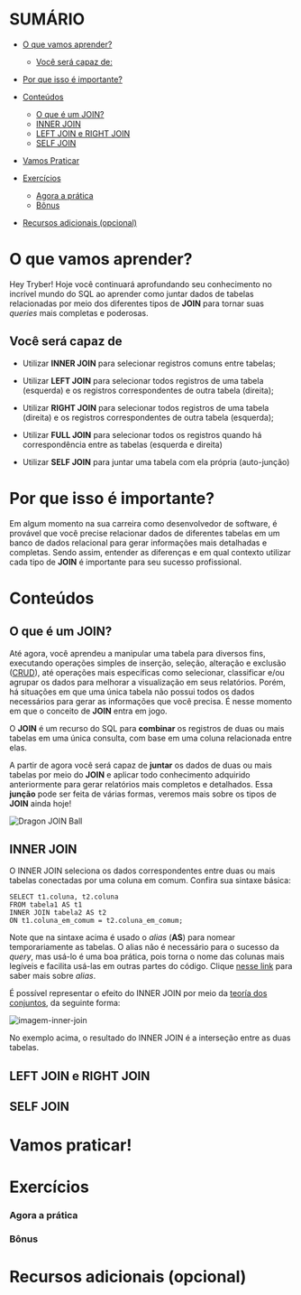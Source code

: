 # SUMÁRIO

- [O que vamos aprender?](#o-que-vamos-aprender)

  - [Você será capaz de:](#você-será-capaz-de)
 
- [Por que isso é importante?](#por-que-isso-é-importante)

- [Conteúdos](#conteúdos)

  - [O que é um JOIN?](#o-que-é-um-join)
  - [INNER JOIN](#inner-join)
  - [LEFT JOIN e RIGHT JOIN](#left-join-e-right-join)
  - [SELF JOIN](#self-join)

- [Vamos Praticar](#vamos-praticar)

- [Exercícios](#exercícios)
  
  - [Agora a prática](#agora-a-prática)
  - [Bônus](#bônus)
  
- [Recursos adicionais (opcional)](#recursos-adicionais-opcional)

# O que vamos aprender?

Hey Tryber! Hoje você continuará aprofundando seu conhecimento 
no incrível mundo do SQL ao aprender como juntar dados de tabelas 
relacionadas por meio dos diferentes tipos de **JOIN** para tornar suas *queries* mais completas e poderosas.

## Você será capaz de

- Utilizar **INNER JOIN** para selecionar registros comuns 
entre tabelas; 

- Utilizar **LEFT JOIN** para selecionar todos registros de uma
tabela (esquerda) e os registros correspondentes de outra 
tabela (direita);

- Utilizar **RIGHT JOIN** para selecionar todos registros de uma
tabela (direita) e os registros correspondentes de outra 
tabela (esquerda);

- Utilizar **FULL JOIN** para selecionar todos os registros 
quando há correspondência entre as tabelas (esquerda e direita)

- Utilizar **SELF JOIN** para juntar uma tabela com 
ela própria (auto-junção)


# Por que isso é importante?

Em algum momento na sua carreira como desenvolvedor de software, é provável que você precise relacionar dados de diferentes tabelas em um banco de dados relacional  para gerar informações mais detalhadas e completas. Sendo assim, entender as diferenças e em qual contexto utilizar cada tipo de **JOIN** é importante para seu sucesso profissional.


# Conteúdos

## O que é um JOIN?

Até agora, você aprendeu a manipular uma tabela para diversos fins, executando operações simples de inserção, seleção, alteração e exclusão ([CRUD](https://developer.mozilla.org/pt-BR/docs/Glossary/CRUD)), até operações mais específicas como selecionar, classificar e/ou agrupar os dados para melhorar a visualização em seus relatórios. Porém, há situações em que uma única tabela não possui todos os dados necessários para gerar as informações que você precisa. É nesse momento em que o conceito de **JOIN** entra em jogo.

O **JOIN** é um recurso do SQL para **combinar** os registros de duas ou mais tabelas em uma única consulta, com base em uma coluna relacionada entre elas.

A partir de agora você será capaz de **juntar** os dados de duas ou mais tabelas por meio do **JOIN** e aplicar todo conhecimento adquirido anteriormente para gerar relatórios mais completos e detalhados. Essa **junção** pode ser feita de várias formas, veremos mais sobre os tipos de **JOIN** ainda hoje!

![Dragon JOIN Ball](https://c.tenor.com/1wJU51jgwSQAAAAC/dbz-dragonball.gif)

## INNER JOIN

O INNER JOIN seleciona os dados correspondentes entre duas ou 
mais tabelas conectadas por uma coluna em comum. Confira sua sintaxe básica:
```
SELECT t1.coluna, t2.coluna
FROM tabela1 AS t1
INNER JOIN tabela2 AS t2
ON t1.coluna_em_comum = t2.coluna_em_comum;
```

Note que na sintaxe acima é usado o *alias* (**AS**) para nomear temporariamente as tabelas. O alias não é necessário para o sucesso da *query*, mas usá-lo é uma
boa prática, pois torna o nome das colunas mais legíveis e facilita usá-las em outras partes do código. Clique [nesse link](https://www.w3schools.com/sql/sql_alias.asp) para saber mais sobre *alias*.

É possível representar o efeito do INNER JOIN por meio da [teoría dos conjuntos](https://www.todamateria.com.br/teoria-dos-conjuntos/), da seguinte forma:

![imagem-inner-join](https://www.w3schools.com/sql/img_innerjoin.gif)

No exemplo acima, o resultado do INNER JOIN é a interseção entre as duas tabelas.



## LEFT JOIN e RIGHT JOIN

## SELF JOIN

# Vamos praticar!

# Exercícios

### Agora a prática

### Bônus

# Recursos adicionais (opcional)

